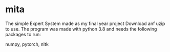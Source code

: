 # mita
The simple Expert System made as my final year project
Download anf uzip to use. The program was made with python 3.8 and needs the following packages to run:

numpy, pytorch, nltk
